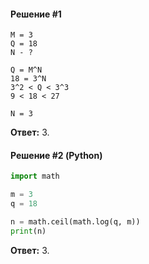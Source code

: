 #### Решение #1
```
M = 3
Q = 18
N - ?

Q = M^N
18 = 3^N
3^2 < Q < 3^3
9 < 18 < 27

N = 3
```

**Ответ:** 3.

#### Решение #2 (Python)
```python
import math

m = 3
q = 18

n = math.ceil(math.log(q, m))
print(n)
```
**Ответ:** 3.
